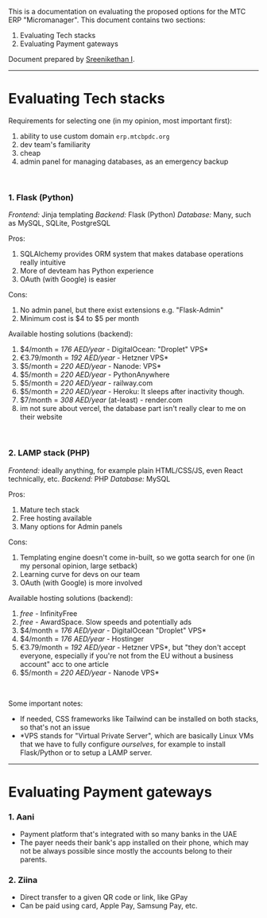 This is a documentation on evaluating the proposed options for the MTC ERP "Micromanager". This document contains two sections:
1. Evaluating Tech stacks
2. Evaluating Payment gateways

Document prepared by [Sreenikethan I](https://github.com/SreenikethanI).

---

# Evaluating Tech stacks
Requirements for selecting one (in my opinion, most important first):
1. ability to use custom domain `erp.mtcbpdc.org`
2. dev team's familiarity
3. cheap
4. admin panel for managing databases, as an emergency backup

<br>

### 1. Flask (Python)
*Frontend:* Jinja templating
*Backend:* Flask (Python)
*Database:* Many, such as MySQL, SQLite, PostgreSQL

Pros:
1. SQLAlchemy provides ORM system that makes database operations really intuitive
2. More of devteam has Python experience
3. OAuth (with Google) is easier

Cons:
1. No admin panel, but there exist extensions e.g. "Flask-Admin"
2. Minimum cost is $4 to $5 per month

Available hosting solutions (backend):
1. $4/month = *176 AED/year* - DigitalOcean: "Droplet" VPS*
2. €3.79/month = *192 AED/year* - Hetzner VPS*
3. $5/month = *220 AED/year* - Nanode: VPS*
4. $5/month = *220 AED/year* - PythonAnywhere
5. $5/month = *220 AED/year* - railway.com
6. $5/month = *220 AED/year* - Heroku: It sleeps after inactivity though.
7. $7/month = *308 AED/year* (at-least) - render.com
8. im not sure about vercel, the database part isn't really clear to me on their website

<br>

### 2. LAMP stack (PHP)
*Frontend:* ideally anything, for example plain HTML/CSS/JS, even React technically, etc.
*Backend:* PHP
*Database:* MySQL

Pros:
1. Mature tech stack
2. Free hosting available
3. Many options for Admin panels

Cons:
1. Templating engine doesn't come in-built, so we gotta search for one (in my personal opinion, large setback)
2. Learning curve for devs on our team
3. OAuth (with Google) is more involved

Available hosting solutions (backend):
1. *free* - InfinityFree
2. *free* - AwardSpace. Slow speeds and potentially ads
3. $4/month = *176 AED/year* - DigitalOcean "Droplet" VPS*
4. $4/month = *176 AED/year* - Hostinger
5. €3.79/month = *192 AED/year* - Hetzner VPS*, but "they don't accept everyone, especially if you're not from the EU without a business account" acc to one article
6. $5/month = *220 AED/year* - Nanode VPS*

<br>

Some important notes:
- If needed, CSS frameworks like Tailwind can be installed on both stacks, so that's not an issue
- \*VPS stands for "Virtual Private Server", which are basically Linux VMs that we have to fully configure *ourselves*, for example to install Flask/Python or to setup a LAMP server.

---

# Evaluating Payment gateways
### 1. Aani
- Payment platform that's integrated with so many banks in the UAE
- The payer needs their bank's app installed on their phone, which may not be always possible since mostly the accounts belong to their parents.

### 2. Ziina
- Direct transfer to a given QR code or link, like GPay
- Can be paid using card, Apple Pay, Samsung Pay, etc.


